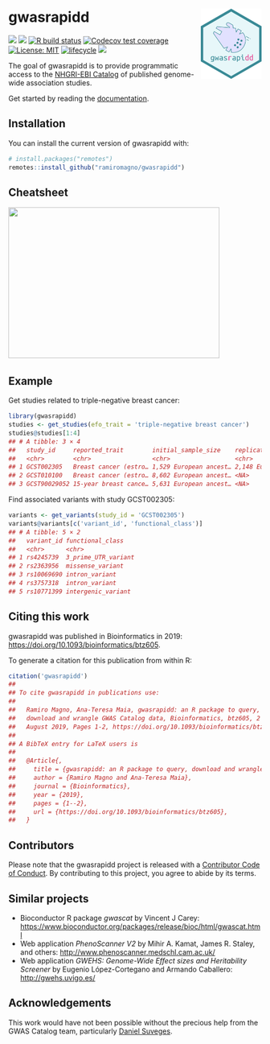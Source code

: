 
<!-- README.md is generated from README.Rmd. Please edit that file -->

# gwasrapidd <img src="man/figures/logo.svg" align="right" height=140/>

[![](https://img.shields.io/badge/doi-10.1093/bioinformatics/btz605-blue.svg)](https://doi.org/10.1093/bioinformatics/btz605)
[![](https://img.shields.io/badge/Altmetric-38-yellow.svg)](https://www.altmetric.com/details/64505748)
[![R build
status](https://github.com/ramiromagno/gwasrapidd/workflows/R-CMD-check/badge.svg)](https://github.com/ramiromagno/gwasrapidd/actions)
[![Codecov test
coverage](https://codecov.io/gh/ramiromagno/gwasrapidd/branch/master/graph/badge.svg)](https://app.codecov.io/gh/ramiromagno/gwasrapidd?branch=master)
[![License:
MIT](https://img.shields.io/badge/License-MIT-yellow.svg)](https://opensource.org/licenses/MIT)
[![lifecycle](https://img.shields.io/badge/lifecycle-maturing-blue.svg)](https://lifecycle.r-lib.org/articles/stages.html)
[![](https://img.shields.io/badge/devel%20version-0.99.11-blue.svg)](https://github.com/ramiromagno/gwasrapidd)

The goal of gwasrapidd is to provide programmatic access to the
[NHGRI-EBI Catalog](https://www.ebi.ac.uk/gwas) of published genome-wide
association studies.

Get started by reading the
[documentation](https://rmagno.eu/gwasrapidd/articles/gwasrapidd.html).

## Installation

You can install the current version of gwasrapidd with:

``` r
# install.packages("remotes")
remotes::install_github("ramiromagno/gwasrapidd")
```

## Cheatsheet

<a href="https://github.com/rstudio/cheatsheets/blob/master/gwasrapidd.pdf"><img src="https://raw.githubusercontent.com/rstudio/cheatsheets/master/pngs/gwasrapidd.png" width="420" height="300"/></a>

## Example

Get studies related to triple-negative breast cancer:

``` r
library(gwasrapidd)
studies <- get_studies(efo_trait = 'triple-negative breast cancer')
studies@studies[1:4]
## # A tibble: 3 × 4
##   study_id     reported_trait        initial_sample_size    replication_sample_…
##   <chr>        <chr>                 <chr>                  <chr>               
## 1 GCST002305   Breast cancer (estro… 1,529 European ancest… 2,148 European ance…
## 2 GCST010100   Breast cancer (estro… 8,602 European ancest… <NA>                
## 3 GCST90029052 15-year breast cance… 5,631 European ancest… <NA>
```

Find associated variants with study GCST002305:

``` r
variants <- get_variants(study_id = 'GCST002305')
variants@variants[c('variant_id', 'functional_class')]
## # A tibble: 5 × 2
##   variant_id functional_class   
##   <chr>      <chr>              
## 1 rs4245739  3_prime_UTR_variant
## 2 rs2363956  missense_variant   
## 3 rs10069690 intron_variant     
## 4 rs3757318  intron_variant     
## 5 rs10771399 intergenic_variant
```

## Citing this work

gwasrapidd was published in Bioinformatics in 2019:
<https://doi.org/10.1093/bioinformatics/btz605>.

To generate a citation for this publication from within R:

``` r
citation('gwasrapidd')
## 
## To cite gwasrapidd in publications use:
## 
##   Ramiro Magno, Ana-Teresa Maia, gwasrapidd: an R package to query,
##   download and wrangle GWAS Catalog data, Bioinformatics, btz605, 2
##   August 2019, Pages 1-2, https://doi.org/10.1093/bioinformatics/btz605
## 
## A BibTeX entry for LaTeX users is
## 
##   @Article{,
##     title = {gwasrapidd: an R package to query, download and wrangle GWAS Catalog data},
##     author = {Ramiro Magno and Ana-Teresa Maia},
##     journal = {Bioinformatics},
##     year = {2019},
##     pages = {1--2},
##     url = {https://doi.org/10.1093/bioinformatics/btz605},
##   }
```

## Contributors

Please note that the gwasrapidd project is released with a [Contributor
Code of Conduct](.github/CODE_OF_CONDUCT.md). By contributing to this
project, you agree to abide by its terms.

## Similar projects

-   Bioconductor R package *gwascat* by Vincent J Carey:
    <https://www.bioconductor.org/packages/release/bioc/html/gwascat.html>
-   Web application *PhenoScanner V2* by Mihir A. Kamat, James R.
    Staley, and others: <http://www.phenoscanner.medschl.cam.ac.uk/>
-   Web application *GWEHS: Genome-Wide Effect sizes and Heritability
    Screener* by Eugenio López-Cortegano and Armando Caballero:
    <http://gwehs.uvigo.es/>

## Acknowledgements

This work would have not been possible without the precious help from
the GWAS Catalog team, particularly [Daniel
Suveges](https://www.ebi.ac.uk/about/people/daniel-suveges).
